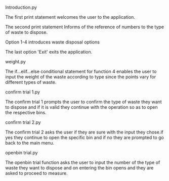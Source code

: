 Introduction.py

The first print statement welcomes the user to the application.

The second print statement Informs of the reference of numbers to the type of waste to dispose.

Option 1-4 introduces waste disposal options

The last option 'Exit' exits the application.

weight.py

The if...elif...else conditional statement for function 4 enables the user to input the weight of the waste according to type since the points vary for different types of waste.

confirm trial 1.py

The confirm trial 1 prompts the user to confirm the type of waste they want to dispose and if it is valid they continue with the operation so as to open the respective bins.

confirm trial 2.py

The confirm trial 2 asks the user if they are sure with the input they chose.if yes they continue to open the specific bin and if no they are prompted to go back to the main menu.

openbin trial.py

The openbin trial function asks the user to input the number of the type of waste they want to dispose and on entering the bin opens and they are asked to proceed to measure.

